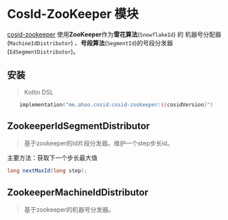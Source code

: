 # CosId-ZooKeeper 模块

[cosid-zookeeper](https://github.com/Ahoo-Wang/CosId/tree/main/cosid-zookeeper) 使用**ZooKeeper**作为**雪花算法**(`SnowflakeId`)
的 机器号分配器 (`MachineIdDistributor`) 、**号段算法**(`SegmentId`)的号段分发器 (`IdSegmentDistributor`)。

## 安装

> Kotlin DSL

``` kotlin
    implementation("me.ahoo.cosid:cosid-zookeeper:${cosidVersion}")
```

## ZookeeperIdSegmentDistributor

> 基于zookeeper的Id片段分发器。维护一个step步长id。

主要方法：获取下一个步长最大值

```java
long nextMaxId(long step);
```

## ZookeeperMachineIdDistributor
> 基于zookeeper的机器号分发器。
